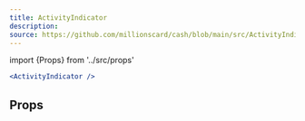 ```yaml
---
title: ActivityIndicator
description:
source: https://github.com/millionscard/cash/blob/main/src/ActivityIndicator.js
---
```


import {Props} from '../src/props'

```jsx
<ActivityIndicator />
```

## Props

<Props of="ActivityIndicator" />
